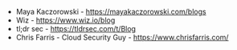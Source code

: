 - Maya Kaczorowski - https://mayakaczorowski.com/blogs
- Wiz - https://www.wiz.io/blog
- tl;dr sec - https://tldrsec.com/t/Blog
- Chris Farris - Cloud Security Guy - https://www.chrisfarris.com/
